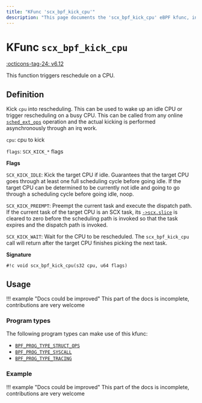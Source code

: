 ```yaml
---
title: "KFunc 'scx_bpf_kick_cpu'"
description: "This page documents the 'scx_bpf_kick_cpu' eBPF kfunc, including its definition, usage, program types that can use it, and examples."
---
```

# KFunc `scx_bpf_kick_cpu`

<!-- [FEATURE_TAG](scx_bpf_kick_cpu) -->
[:octicons-tag-24: v6.12](https://github.com/torvalds/linux/commit/f0e1a0643a59bf1f922fa209cec86a170b784f3f)
<!-- [/FEATURE_TAG] -->

This function triggers reschedule on a CPU.

## Definition

Kick `cpu` into rescheduling. This can be used to wake up an idle CPU or trigger rescheduling on a busy CPU. This can be called from any online [`sched_ext_ops`](../program-type/BPF_PROG_TYPE_STRUCT_OPS/sched_ext_ops.md) operation and the actual kicking is performed asynchronously through an irq work.

`cpu`: cpu to kick

`flags`: `SCX_KICK_*` flags

**Flags**

`SCX_KICK_IDLE`: Kick the target CPU if idle. Guarantees that the target CPU goes through at least one full scheduling cycle before going idle. If the target CPU can be determined to be currently not idle and going to go through a scheduling cycle before going idle, noop.

<code id="scx_kick_preempt">SCX_KICK_PREEMPT</code>: Preempt the current task and execute the dispatch path. If the current task of the target CPU is an SCX task, its [`->scx.slice`](../program-type/BPF_PROG_TYPE_STRUCT_OPS/sched_ext_ops.md#struct-sched_ext_entity-slice) is cleared to zero before the scheduling path is invoked so that the task expires and the dispatch path is invoked.

`SCX_KICK_WAIT`: Wait for the CPU to be rescheduled. The `scx_bpf_kick_cpu` call will return after the target CPU finishes picking the next task.

**Signature**

<!-- [KFUNC_DEF] -->
`#!c void scx_bpf_kick_cpu(s32 cpu, u64 flags)`
<!-- [/KFUNC_DEF] -->

## Usage

!!! example "Docs could be improved"
    This part of the docs is incomplete, contributions are very welcome

### Program types

The following program types can make use of this kfunc:

<!-- [KFUNC_PROG_REF] -->
- [`BPF_PROG_TYPE_STRUCT_OPS`](../program-type/BPF_PROG_TYPE_STRUCT_OPS.md)
- [`BPF_PROG_TYPE_SYSCALL`](../program-type/BPF_PROG_TYPE_SYSCALL.md)
- [`BPF_PROG_TYPE_TRACING`](../program-type/BPF_PROG_TYPE_TRACING.md)
<!-- [/KFUNC_PROG_REF] -->

### Example

!!! example "Docs could be improved"
    This part of the docs is incomplete, contributions are very welcome

